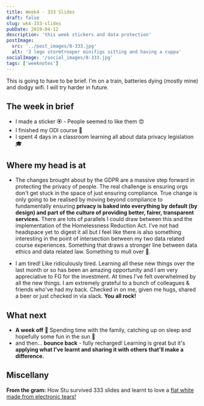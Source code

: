 ```yaml
---
title: Week4 - 333 Slides
draft: false
slug: wk4-333-slides
pubDate: 2019-04-12
description: 'this week stickers and data protection'
postImage:
  src: '../post_images/8-333.jpg'
  alt: '3 lego stormtrooper minifigs sitting and having a cuppa'
socialImage: '/social_images/8-333.jpg'
tags: ['weeknotes']
---
```


This is going to have to be brief. I'm on a train, batteries dying (mostly mine) and dodgy wifi. I will try harder in future.

## The week in brief

- I made a sticker 🏵 - People seemed to like them 😍
- I finished my ODI course 🕺
- I spent 4 days in a classroom learning all about data privacy legislation 🎓

## Where my head is at

- The changes brought about by the GDPR are a massive step forward in protecting the privacy of people. The real challenge is ensuring orgs don't get stuck in the space of just ensuring compliance. True change is only going to be realised by moving beyond compliance to fundamentally ensuring **privacy is baked into everything by default (by design) and part of the culture of providing better, fairer, transparent services.** There are lots of parallels I could draw between this and the implementation of the Homelessness Reduction Act. I've not had headspace yet to digest it all but I feel like there is also something interesting in the point of intersection between my two data related course experiences. Something that draws a stronger line between data ethics and data related law. Something to mull over 🤔.

- I am tired! Like ridiculously tired. Learning all these new things over the last month or so has been an amazing opportunity and I am very appreciative to FG for the investment. At times I've felt overwhelmed by all the new things. I am extremely grateful to a bunch of colleagues & friends who've had my back. Checked in on me, given me hugs, shared a beer or just checked in via slack. **You all rock!**

## What next

- **A week off** 🎉 Spending time with the family, catching up on sleep and hopefully some fun in the sun 🤞
- and then... **bounce back** - fully recharged! Learning is great but it's **applying what I've learnt and sharing it with others that'll make a difference.**

## Miscellany

**From the gram:** How Stu survived 333 slides and learnt to love a [flat white made from electronic tears!](https://www.instagram.com/p/BwCaMjMg3bH/)

